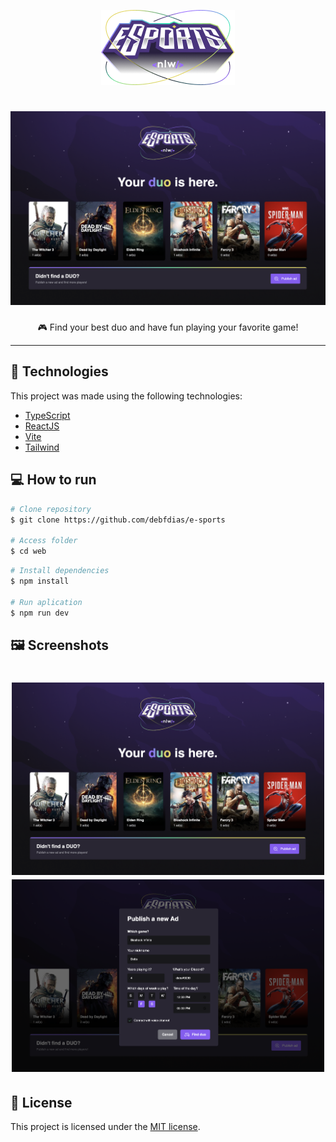 

<p align="center">
   <img src="../.github/logo.png" alt="e-sports" />
</p>

<h1 align="center">
    <img src="../.github/web1.png" />
</h1>

<p align="center">
🎮 Find your best duo and have fun playing your favorite game!
</p>

---

## :rocket: Technologies
This project was made using the following technologies:

* [TypeScript](https://www.typescriptlang.org/)      
* [ReactJS](https://reactjs.org/)      
* [Vite](https://vitejs.dev/)
* [Tailwind](https://tailwindcss.com/)


## :computer: How to run

```bash
# Clone repository
$ git clone https://github.com/debfdias/e-sports

# Access folder 
$ cd web
```

```bash
# Install dependencies
$ npm install

# Run aplication
$ npm run dev

```

## :framed_picture: Screenshots ##

<h1 align="center">
    <img alt = "Screen1" src = "../.github/web1.png" width = "500px" />
    <img alt = "Screen2" src = "../.github/web2.png" width = "500px" />
</h1>


## :page_facing_up: License

This project is licensed under the [MIT license](./LICENSE).
